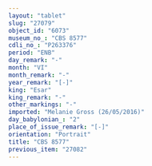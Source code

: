 ```yaml
---
layout: "tablet"
slug: "27079"
object_id: "6073"
museum_no_: "CBS 8577"
cdli_no_: "P263376"
period: "ENB"
day_remark: "-"
month: "VI"
month_remark: "-"
year_remark: "[-]"
king: "Esar"
king_remark: "-"
other_markings: "-"
imported: "Melanie Gross (26/05/2016)"
day_babylonian_: "2"
place_of_issue_remark: "[-]"
orientation: "Portrait"
title: "CBS 8577"
previous_item: "27082"
---
```


